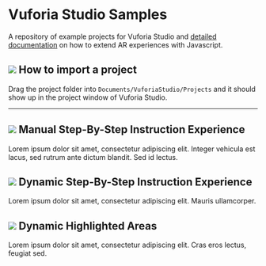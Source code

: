 # Vuforia Studio Samples

A repository of example projects for Vuforia Studio and [detailed documentation](https://github.com/patrickscheper/vuforiastudio/wiki) on how to extend AR experiences with Javascript.

## ![](https://placehold.it/16/5BB73B/ffffff?text=+) How to import a project

Drag the project folder into `Documents/VuforiaStudio/Projects` and it should show up in the project window of Vuforia Studio.

---
## ![](https://placehold.it/16/F1B434/ffffff?text=+) Manual Step-By-Step Instruction Experience
Lorem ipsum dolor sit amet, consectetur adipiscing elit. Integer vehicula est lacus, sed rutrum ante dictum blandit. Sed id lectus. 

## ![](https://placehold.it/16/F1B434/ffffff?text=+) Dynamic Step-By-Step Instruction Experience
Lorem ipsum dolor sit amet, consectetur adipiscing elit. Mauris ullamcorper. 

## ![](https://placehold.it/16/F1B434/ffffff?text=+) Dynamic Highlighted Areas
Lorem ipsum dolor sit amet, consectetur adipiscing elit. Cras eros lectus, feugiat sed. 
